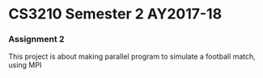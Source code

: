 # CS3210 Semester 2 AY2017-18

### Assignment 2

This project is about making parallel program to simulate a football match, using MPI